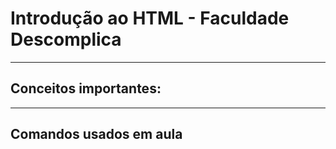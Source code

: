 # Introdução ao HTML - Faculdade Descomplica

---

## Conceitos importantes:

---

## Comandos usados em aula

